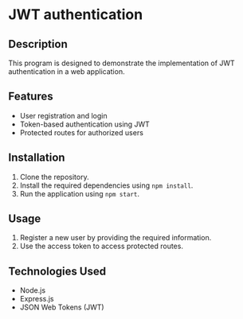 # JWT authentication

## Description

This program is designed to demonstrate the implementation of JWT authentication in a web application.

## Features

- User registration and login
- Token-based authentication using JWT
- Protected routes for authorized users

## Installation

1. Clone the repository.
2. Install the required dependencies using `npm install`.
3. Run the application using `npm start`.

## Usage

1. Register a new user by providing the required information.
2. Use the access token to access protected routes.

## Technologies Used

- Node.js
- Express.js
- JSON Web Tokens (JWT)
